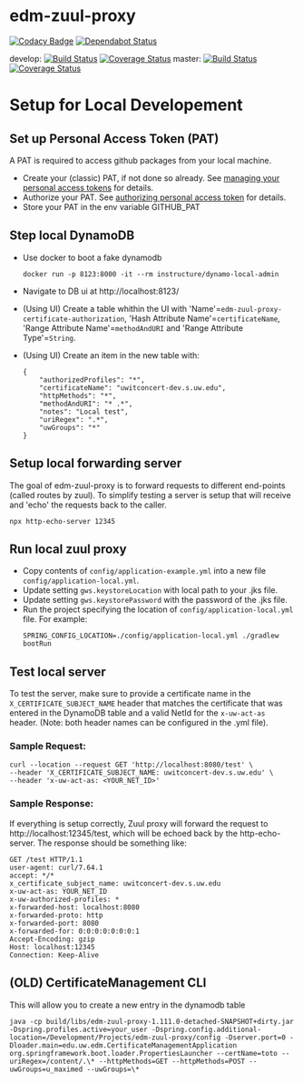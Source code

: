 # edm-zuul-proxy
[![Codacy Badge](https://api.codacy.com/project/badge/Grade/6373db7b6557414f89a28cb57a374c38)](https://app.codacy.com/app/uw-it-edm/edm-zuul-proxy?utm_source=github.com&utm_medium=referral&utm_content=uw-it-edm/edm-zuul-proxy&utm_campaign=Badge_Grade_Settings)
[![Dependabot Status](https://api.dependabot.com/badges/status?host=github&repo=uw-it-edm/edm-zuul-proxy)](https://dependabot.com)

develop: [![Build Status](https://travis-ci.org/uw-it-edm/edm-zuul-proxy.svg?branch=develop)](https://travis-ci.org/uw-it-edm/edm-zuul-proxy) [![Coverage Status](https://coveralls.io/repos/github/uw-it-edm/edm-zuul-proxy/badge.svg?branch=develop)](https://coveralls.io/github/uw-it-edm/edm-zuul-proxy?branch=develop)
master: [![Build Status](https://travis-ci.org/uw-it-edm/edm-zuul-proxy.svg?branch=master)](https://travis-ci.org/uw-it-edm/edm-zuul-proxy) [![Coverage Status](https://coveralls.io/repos/github/uw-it-edm/edm-zuul-proxy/badge.svg?branch=master)](https://coveralls.io/github/uw-it-edm/edm-zuul-proxy?branch=master)

# Setup for Local Developement
## Set up Personal Access Token (PAT)
A PAT is required to access github packages from your local machine.
- Create your (classic) PAT, if not done so already. See [managing your personal access tokens](https://docs.github.com/en/authentication/keeping-your-account-and-data-secure/managing-your-personal-access-tokens) for details.
- Authorize your PAT. See [authorizing personal access token](https://docs.github.com/en/enterprise-cloud@latest/authentication/authenticating-with-saml-single-sign-on/authorizing-a-personal-access-token-for-use-with-saml-single-sign-on) for details.
- Store your PAT in the env variable GITHUB_PAT

## Step local DynamoDB
- Use docker to boot a fake dynamodb 
    ```
    docker run -p 8123:8000 -it --rm instructure/dynamo-local-admin
    ```

- Navigate to DB ui at http://localhost:8123/

- (Using UI) Create a table whithin the UI with 'Name'=`edm-zuul-proxy-certificate-authorization`, 'Hash Attribute Name'=`certificateName`, 'Range Attribute Name'=`methodAndURI` and 'Range Attribute Type'=`String`.

- (Using UI) Create an item in the new table with:
    ```
    {
        "authorizedProfiles": "*",
        "certificateName": "uwitconcert-dev.s.uw.edu",
        "httpMethods": "*",
        "methodAndURI": "* .*",
        "notes": "Local test",
        "uriRegex": ".*",
        "uwGroups": "*"
    }
    ```

## Setup local forwarding server

The goal of edm-zuul-proxy is to forward requests to different end-points (called routes by zuul). To simplify testing a server is setup that will receive and 'echo' the requests back to the caller.

```
npx http-echo-server 12345
```

## Run local zuul proxy

- Copy contents of `config/application-example.yml` into a new file `config/application-local.yml`.
- Update setting `gws.keystoreLocation` with local path to your .jks file.
- Update setting `gws.keystorePassword` with the password of the .jks file.
- Run the project specifying the location of `config/application-local.yml` file. For example:
    ```
    SPRING_CONFIG_LOCATION=./config/application-local.yml ./gradlew bootRun
    ```


## Test local server

To test the server, make sure to provide a certificate name in the `X_CERTIFICATE_SUBJECT_NAME` header that matches the certificate that was entered in the DynamoDB table and a valid NetId for the `x-uw-act-as` header. (Note: both header names can be configured in the .yml file).

### Sample Request:
```
curl --location --request GET 'http://localhost:8080/test' \
--header 'X_CERTIFICATE_SUBJECT_NAME: uwitconcert-dev.s.uw.edu' \
--header 'x-uw-act-as: <YOUR_NET_ID>'
```

### Sample Response:
If everything is setup correctly, Zuul proxy will forward the request to http://localhost:12345/test, which will be echoed back by the http-echo-server. The response should be something like:
```
GET /test HTTP/1.1
user-agent: curl/7.64.1
accept: */*
x_certificate_subject_name: uwitconcert-dev.s.uw.edu
x-uw-act-as: YOUR_NET_ID
x-uw-authorized-profiles: *
x-forwarded-host: localhost:8080
x-forwarded-proto: http
x-forwarded-port: 8080
x-forwarded-for: 0:0:0:0:0:0:0:1
Accept-Encoding: gzip
Host: localhost:12345
Connection: Keep-Alive
```


## (OLD) CertificateManagement CLI

This will allow you to create a new entry in the dynamodb table

    java -cp build/libs/edm-zuul-proxy-1.111.0-detached-SNAPSHOT+dirty.jar -Dspring.profiles.active=your_user -Dspring.config.additional-location=/Development/Projects/edm-zuul-proxy/config -Dserver.port=0 -Dloader.main=edu.uw.edm.CertificateManagementApplication org.springframework.boot.loader.PropertiesLauncher --certName=toto --uriRegex=/content/.\* --httpMethods=GET --httpMethods=POST --uwGroups=u_maximed --uwGroups=\*

